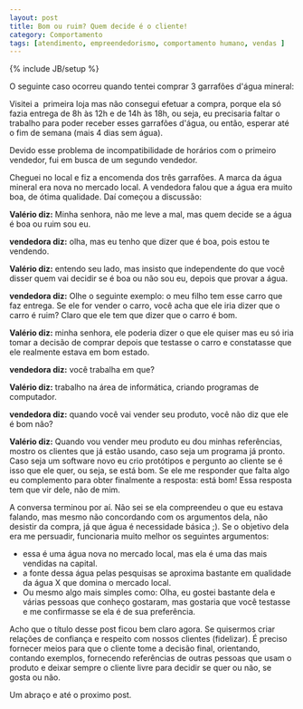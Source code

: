 ```yaml
---
layout: post
title: Bom ou ruim? Quem decide é o cliente!
category: Comportamento
tags: [atendimento, empreendedorismo, comportamento humano, vendas ]
---
```


{% include JB/setup %}

O seguinte caso ocorreu quando tentei comprar 3 garrafões d'água mineral:

Visitei a  primeira loja mas não consegui efetuar a compra, porque ela só fazia entrega de 8h às 12h e de 14h às 18h, ou seja, eu precisaria faltar o trabalho para poder receber esses garrafões d'água, ou então, esperar até o fim de semana (mais 4 dias sem água).

Devido esse problema de incompatibilidade de horários com o primeiro vendedor, fui em busca de um segundo vendedor.

Cheguei no local e fiz a encomenda dos três garrafões. A marca da água mineral era nova no mercado local. A vendedora falou que a água era muito boa, de ótima qualidade. Daí começou a discussão:


__Valério diz:__
Minha senhora, não me leve a mal, mas quem decide se a água é boa ou ruim sou eu.

__vendedora diz:__
olha, mas eu tenho que dizer que é boa, pois estou te vendendo.

__Valério diz:__
entendo seu lado, mas insisto que independente do que você disser quem vai decidir se é boa ou não sou eu, depois que provar a água.

__vendedora diz:__
Olhe o seguinte exemplo: o meu filho tem esse carro que faz entrega. Se ele for vender o carro, você acha que ele iria dizer que o carro é ruim? Claro que ele tem que dizer que o carro é bom.

__Valério diz:__
minha senhora, ele poderia dizer o que ele quiser mas eu só iria tomar a decisão de comprar depois que testasse o carro e constatasse que ele realmente estava em bom estado.

__vendedora diz:__
você trabalha em que?

__Valério diz:__
trabalho na área de informática, criando programas de computador.

__vendedora diz:__
quando você vai vender seu produto, você não diz que ele é bom não?

__Valério diz:__
Quando vou vender meu produto eu dou minhas referências, mostro os clientes que já estão usando, caso seja um programa já pronto. Caso seja um software novo eu crio protótipos e pergunto ao cliente se é isso que ele quer, ou seja, se está bom. Se ele me responder que falta algo eu complemento para obter finalmente a resposta: está bom! Essa resposta tem que vir dele, não de mim.


A conversa terminou por aí. Não sei se ela compreendeu o que eu estava falando, mas mesmo não concordando com os argumentos dela, não desistir da compra, já que água é necessidade básica ;). Se o objetivo dela era me persuadir, funcionaria muito melhor os seguintes argumentos:

-	essa é uma água nova no mercado local, mas ela é uma das mais vendidas na capital.
-	a fonte dessa água pelas pesquisas se aproxima bastante em qualidade da água X que domina o mercado local.
-	Ou mesmo algo mais simples como: Olha, eu gostei bastante dela e várias pessoas que conheço gostaram, mas gostaria que você testasse e me confirmasse se ela é de sua preferência.

Acho que o título desse post ficou bem claro agora. Se quisermos criar relações de confiança e respeito com nossos clientes (fidelizar). É preciso fornecer meios para que o cliente tome a decisão final, orientando, contando exemplos, fornecendo referências de outras pessoas que usam o produto e deixar sempre o cliente livre para decidir se quer ou não, se gosta ou não.

Um abraço e até o proximo post.

